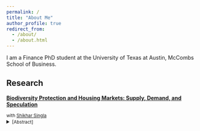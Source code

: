 ```yaml
---
permalink: /
title: "About Me"
author_profile: true
redirect_from:
  - /about/
  - /about.html
---
```




I am a Finance PhD student at the University of Texas at Austin, McCombs School of Business.

## Research

**[Biodiversity Protection and Housing Markets: Supply, Demand, and Speculation](https://papers.ssrn.com/sol3/papers.cfm?abstract_id=5241282)**  
<div class="paper-meta">
  <small>with <a href="https://shikharsingla.com/">Shikhar Singla</a></small>
  <details>
    <summary><small>[Abstract]</small></summary>
    <div class="abstract"><small>
      We construct a county-level measure of exposure to potential conservation efforts using
      machine learning–based habitat suitability models. Exploiting the 30-by-30 initiative as a
      plausibly exogenous shock, we find that a one standard deviation increase in regulatory risk
      raises house prices by 0.6%. Effects are weaker in counties reliant on nature-based industries
      but stronger in land-abundant counties where supply is more elastic and demand for nature
      amenities is high. We find evidence that the price increase is magnified by speculation. Our
      results suggest that while conservation efforts satisfy demand for nature, they also pose
      trade-offs for local economic growth and housing affordability, with speculation amplifying
      these effects.
    </small></div>
  </details>
</div>

<!-- Template for additional papers (duplicate and edit):
**[Paper Title](LINK)**  
<div class="paper-meta">
  <small>with <a href="COAUTHOR_LINK">Coauthor Name</a></small>
  <details>
    <summary><small>[Abstract]</small></summary>
    <div class="abstract"><small>
      Abstract text goes here…
    </small></div>
  </details>
</div>
-->
